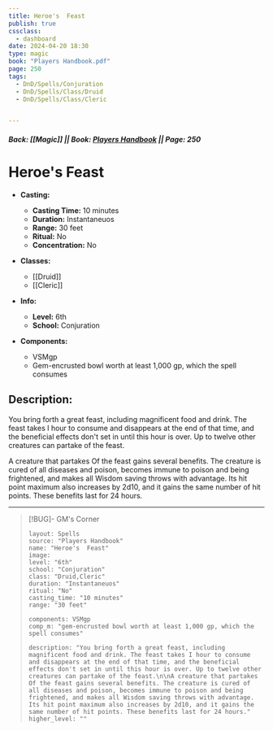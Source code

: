 ```yaml
---
title: Heroe's  Feast
publish: true
cssclass:
  - dashboard
date: 2024-04-20 18:30
type: magic
book: "Players Handbook.pdf"
page: 250
tags:
  - DnD/Spells/Conjuration
  - DnD/Spells/Class/Druid
  - DnD/Spells/Class/Cleric


---
```


##### Back: [[Magic]] || Book: [Players Handbook](https://drive.google.com/drive/folders/1O5bhpYizcIT5xxAoLOuzCRht_PVS7VSG?usp=sharing) || Page: 250

# Heroe's  Feast

- **Casting:**
    - **Casting Time:** 10 minutes
    - **Duration:** Instantaneuos
    - **Range:** 30 feet
    - **Ritual:** No
    - **Concentration:** No
- **Classes:**
    - [[Druid]]
    - [[Cleric]]

- **Info:**
    - **Level:** 6th
    - **School:** Conjuration
- **Components:**
    - VSMgp
    - Gem-encrusted bowl worth at least 1,000 gp, which the spell consumes

## Description:
You bring forth a great feast, including magnificent food and drink. The feast takes I hour to consume and disappears at the end of that time, and the beneficial effects don't set in until this hour is over. Up to twelve other creatures can partake of the feast.

A creature that partakes Of the feast gains several benefits. The creature is cured of all diseases and poison, becomes immune to poison and being frightened, and makes all Wisdom saving throws with advantage. Its hit point maximum also increases by 2d10, and it gains the same number of hit points. These benefits last for 24 hours.



---

> [!BUG]- GM's Corner
>
> ```statblock
> layout: Spells
> source: "Players Handbook"
> name: "Heroe's  Feast"
> image: 
> level: "6th"
> school: "Conjuration"
> class: "Druid,Cleric"
> duration: "Instantaneuos"
> ritual: "No"
> casting_time: "10 minutes"
> range: "30 feet"
>
> components: VSMgp
> comp_m: "gem-encrusted bowl worth at least 1,000 gp, which the spell consumes"
>
> description: "You bring forth a great feast, including magnificent food and drink. The feast takes I hour to consume and disappears at the end of that time, and the beneficial effects don't set in until this hour is over. Up to twelve other creatures can partake of the feast.\n\nA creature that partakes Of the feast gains several benefits. The creature is cured of all diseases and poison, becomes immune to poison and being frightened, and makes all Wisdom saving throws with advantage. Its hit point maximum also increases by 2d10, and it gains the same number of hit points. These benefits last for 24 hours."
> higher_level: ""
> ```
